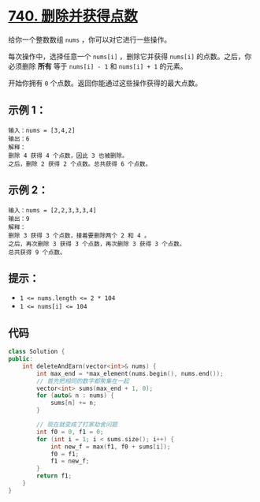 # [740. 删除并获得点数](https://leetcode.cn/problems/delete-and-earn/)

给你一个整数数组 `nums` ，你可以对它进行一些操作。

每次操作中，选择任意一个 `nums[i]` ，删除它并获得 `nums[i]` 的点数。之后，你必须删除 **所有** 等于 `nums[i] - 1` 和 `nums[i] + 1` 的元素。

开始你拥有 `0` 个点数。返回你能通过这些操作获得的最大点数。

## **示例 1：**

```
输入：nums = [3,4,2]
输出：6
解释：
删除 4 获得 4 个点数，因此 3 也被删除。
之后，删除 2 获得 2 个点数。总共获得 6 个点数。
```

## **示例 2：**

```
输入：nums = [2,2,3,3,3,4]
输出：9
解释：
删除 3 获得 3 个点数，接着要删除两个 2 和 4 。
之后，再次删除 3 获得 3 个点数，再次删除 3 获得 3 个点数。
总共获得 9 个点数。
```

## **提示：**

- `1 <= nums.length <= 2 * 104`
- `1 <= nums[i] <= 104`

## 代码

```cpp
class Solution {
public:
    int deleteAndEarn(vector<int>& nums) {
        int max_end = *max_element(nums.begin(), nums.end());
        // 首先把相同的数字都聚集在一起
        vector<int> sums(max_end + 1, 0);
        for (auto& n : nums) {
            sums[n] += n;
        }

        // 现在就变成了打家劫舍问题
        int f0 = 0, f1 = 0;
        for (int i = 1; i < sums.size(); i++) {
            int new_f = max(f1, f0 + sums[i]);
            f0 = f1;
            f1 = new_f;
        }
        return f1;
    }
}
```

